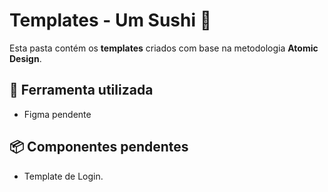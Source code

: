 # Templates - Um Sushi 🍣

Esta pasta contém os **templates** criados com base na metodologia **Atomic Design**.

## 🔧 Ferramenta utilizada
- Figma pendente

## 📦 Componentes pendentes

- Template de Login.